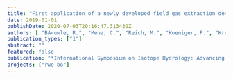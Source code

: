```yaml
---
title: "First application of a newly developed field gas extraction device to date old groundwater"
date: 2019-01-01
publishDate: 2020-07-03T20:16:47.313430Z
authors: [ "BÃ¤umle, R.", "Menz, C.", "Reich, M.", "Koeniger, P.", "Krekeler, T." ]
publication_types: ["1"]
abstract: ""
featured: false
publication: "*International Symposium on Isotope Hydrology: Advancing the Understanding of Water Cycle Processes CN-271*"
projects: ["rwe-bo"]
---
```


